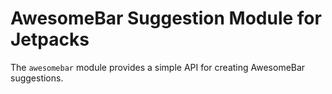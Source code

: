 # AwesomeBar Suggestion Module for Jetpacks

The `awesomebar` module provides a simple API for creating AwesomeBar
suggestions.
